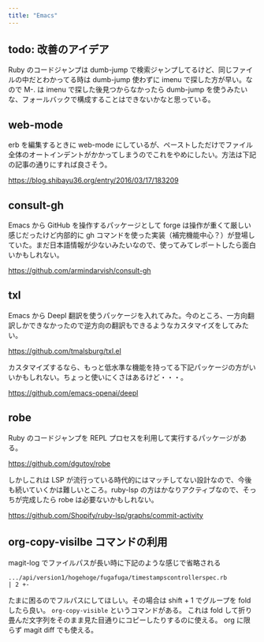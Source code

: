 ```yaml
---
title: "Emacs"
---
```


## todo: 改善のアイデア

Ruby のコードジャンプは dumb-jump で検索ジャンプしてるけど、同じファイルの中だとわかってる時は dumb-jump 使わずに imenu で探した方が早い。なので M-. は imenu で探した後見つからなかったら dumb-jump を使うみたいな、フォールバックで構成することはできないかなと思っている。

## web-mode

erb を編集するときに web-mode にしているが、ペーストしただけでファイル全体のオートインデントがかかってしまうのでこれをやめにしたい。方法は下記の記事の通りにすれば良さそう。

https://blog.shibayu36.org/entry/2016/03/17/183209

## consult-gh

Emacs から GitHub を操作するパッケージとして forge は操作が重くて厳しい感じだったけど内部的に gh コマンドを使った実装（補完機能中心？）が登場していた。まだ日本語情報が少ないみたいなので、使ってみてレポートしたら面白いかもしれない。

https://github.com/armindarvish/consult-gh

## txl

Emacs から Deepl 翻訳を使うパッケージを入れてみた。今のところ、一方向翻訳しかできなかったので逆方向の翻訳もできるようなカスタマイズをしてみたい。

https://github.com/tmalsburg/txl.el

カスタマイズするなら、もっと低水準な機能を持ってる下記パッケージの方がいいかもしれない。ちょっと使いにくさはあるけど・・・。

https://github.com/emacs-openai/deepl

## robe

Ruby のコードジャンプを REPL プロセスを利用して実行するパッケージがある。

https://github.com/dgutov/robe

しかしこれは LSP が流行っている時代的にはマッチしてない設計なので、今後も続いていくかは難しいところ。ruby-lsp の方はかなりアクティブなので、そっちが完成したら robe は必要ないかもしれない。

https://github.com/Shopify/ruby-lsp/graphs/commit-activity

## org-copy-visilbe コマンドの利用

magit-log でファイルパスが長い時に下記のような感じで省略される

```
.../api/version1/hogehoge/fugafuga/timestampscontrollerspec.rb         | 2 +-
```

たまに困るのでフルパスにしてほしい。その場合は shift + 1 でグループを fold したら良い。
`org-copy-visible` というコマンドがある。
これは fold して折り畳んだ文字列をそのまま見た目通りにコピーしたりするのに使える。
org に限らず magit diff でも使える。
